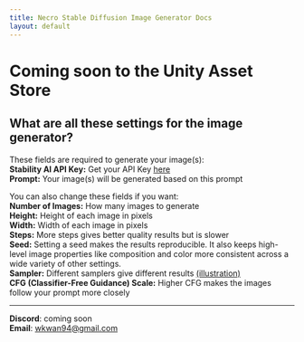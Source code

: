 ```yaml
---
title: Necro Stable Diffusion Image Generator Docs
layout: default
---
```


# Coming soon to the Unity Asset Store

## What are all these settings for the image generator?

These fields are required to generate your image(s):  
**Stability AI API Key:** Get your API Key [here](https://beta.dreamstudio.ai/membership?tab=apiKeys)  
**Prompt:** Your image(s) will be generated based on this prompt  

You can also change these fields if you want:  
**Number of Images:** How many images to generate  	
**Height:** Height of each image in pixels  
**Width:** Width of each image in pixels  
**Steps:** More steps gives better quality results but is slower  
**Seed:** Setting a seed makes the results reproducible. It also keeps high-level image properties like composition and color more consistent across a wide variety of other settings.  
**Sampler:** Different samplers give different results [(illustration)](https://external-preview.redd.it/6TcOaPWKlFiV9riDD4sak6UfI_E_tFBKyn65GodoC5A.jpg?auto=webp&s=e25810e0dbfe63857584375d299f8f5cfebb98d8)  
**CFG (Classifier-Free Guidance) Scale:** Higher CFG makes the images follow your prompt more closely  

---  
**Discord**: coming soon  
**Email**: wkwan94@gmail.com  
